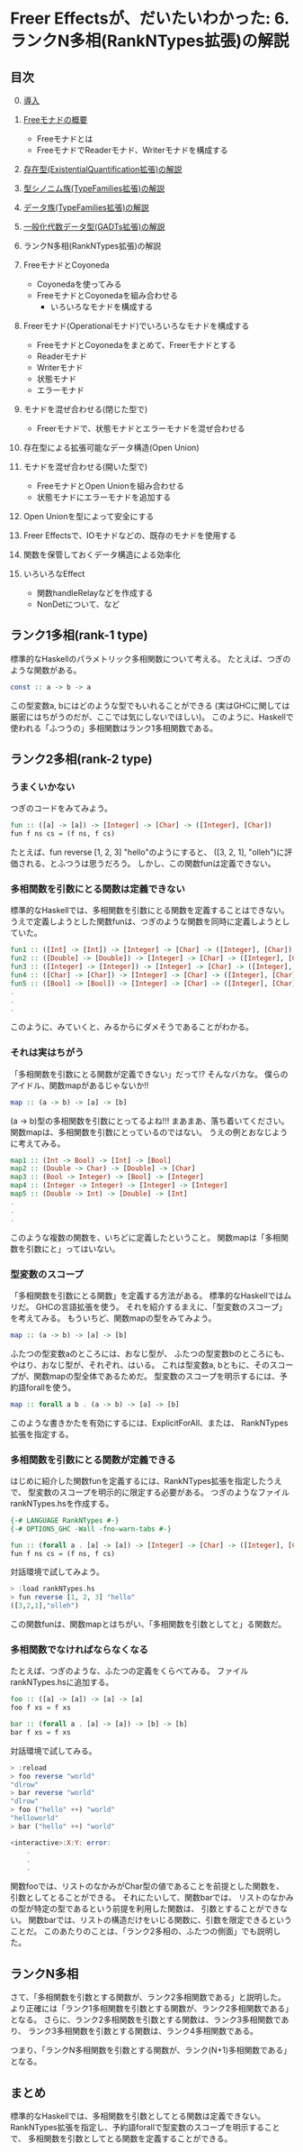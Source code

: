 Freer Effectsが、だいたいわかった: 6. ランクN多相(RankNTypes拡張)の解説
======================================================================

目次
----

0. [導入](../prelude.md)

1. [Freeモナドの概要](../free-monad/free-monad.md)
	* Freeモナドとは
	* FreeモナドでReaderモナド、Writerモナドを構成する
2. [存在型(ExistentialQuantification拡張)の解説](
	../existential-quantification/existentials.md )
3. [型シノニム族(TypeFamilies拡張)の解説](./type-synonym-family.md)
4. [データ族(TypeFamilies拡張)の解説](../type-families/data-family.md)
5. [一般化代数データ型(GADTs拡張)の解説](../gadts/gadts.md)
6. ランクN多相(RankNTypes拡張)の解説
7. FreeモナドとCoyoneda
	* Coyonedaを使ってみる
	* FreeモナドとCoyonedaを組み合わせる
		+ いろいろなモナドを構成する
8. Freerモナド(Operationalモナド)でいろいろなモナドを構成する
	* FreeモナドとCoyonedaをまとめて、Freerモナドとする
	* Readerモナド
	* Writerモナド
	* 状態モナド
	* エラーモナド
9. モナドを混ぜ合わせる(閉じた型で)
	* Freerモナドで、状態モナドとエラーモナドを混ぜ合わせる
10. 存在型による拡張可能なデータ構造(Open Union)
11. モナドを混ぜ合わせる(開いた型で)
	* FreeモナドとOpen Unionを組み合わせる
	* 状態モナドにエラーモナドを追加する
12. Open Unionを型によって安全にする
13. Freer Effectsで、IOモナドなどの、既存のモナドを使用する
14. 関数を保管しておくデータ構造による効率化
15. いろいろなEffect
	* 関数handleRelayなどを作成する
	* NonDetについて、など

ランク1多相(rank-1 type)
------------------------

標準的なHaskellのパラメトリック多相関数について考える。
たとえば、つぎのような関数がある。

```hs
const :: a -> b -> a
```

この型変数a, bにはどのような型でもいれることができる
(実はGHCに関しては厳密にはちがうのだが、ここでは気にしないでほしい)。
このように、Haskellで使われる「ふつうの」多相関数はランク1多相関数である。

ランク2多相(rank-2 type)
------------------------

### うまくいかない

つぎのコードをみてみよう。

```hs:bad.hs
fun :: ([a] -> [a]) -> [Integer] -> [Char] -> ([Integer], [Char])
fun f ns cs = (f ns, f cs)
```

たとえば、fun reverse [1, 2, 3] "hello"のようにすると、
([3, 2, 1], "olleh")に評価される、とふつうは思うだろう。
しかし、この関数funは定義できない。

### 多相関数を引数にとる関数は定義できない

標準的なHaskellでは、多相関数を引数にとる関数を定義することはできない。
うえで定義しようとした関数funは、つぎのような関数を同時に定義しようとしていた。

```hs
fun1 :: ([Int] -> [Int]) -> [Integer] -> [Char] -> ([Integer], [Char])
fun2 :: ([Double] -> [Double]) -> [Integer] -> [Char] -> ([Integer], [Char])
fun3 :: ([Integer] -> [Integer]) -> [Integer] -> [Char] -> ([Integer], [Char])
fun4 :: ([Char] -> [Char]) -> [Integer] -> [Char] -> ([Integer], [Char])
fun5 :: ([Bool] -> [Bool]) -> [Integer] -> [Char] -> ([Integer], [Char])
.
.
.
```

このように、みていくと、みるからにダメそうであることがわかる。

### それは実はちがう

「多相関数を引数にとる関数が定義できない」だって!?
そんなバカな。
僕らのアイドル、関数mapがあるじゃないか!!

```hs
map :: (a -> b) -> [a] -> [b]
```

(a -> b)型の多相関数を引数にとってるよね!!!
まあまあ、落ち着いてください。
関数mapは、多相関数を引数にとっているのではない。
うえの例とおなじように考えてみる。

```hs
map1 :: (Int -> Bool) -> [Int] -> [Bool]
map2 :: (Double -> Char) -> [Double] -> [Char]
map3 :: (Bool -> Integer) -> [Bool] -> [Integer]
map4 :: (Integer -> Integer) -> [Integer] -> [Integer]
map5 :: (Double -> Int) -> [Double] -> [Int]
.
.
.
```

このような複数の関数を、いちどに定義したということ。
関数mapは「多相関数を引数にと」ってはいない。

### 型変数のスコープ

「多相関数を引数にとる関数」を定義する方法がある。
標準的なHaskellではムリだ。
GHCの言語拡張を使う。
それを紹介するまえに、「型変数のスコープ」を考えてみる。
もういちど、関数mapの型をみてみよう。

```hs
map :: (a -> b) -> [a] -> [b]
```

ふたつの型変数aのところには、おなじ型が、
ふたつの型変数bのところにも、やはり、おなじ型が、それぞれ、はいる。
これは型変数a, bともに、そのスコープが、関数mapの型全体であるためだ。
型変数のスコープを明示するには、予約語forallを使う。

```hs
map :: forall a b . (a -> b) -> [a] -> [b]
```

このような書きかたを有効にするには、ExplicitForAll、または、
RankNTypes拡張を指定する。

### 多相関数を引数にとる関数が定義できる

はじめに紹介した関数funを定義するには、RankNTypes拡張を指定したうえで、
型変数のスコープを明示的に限定する必要がある。
つぎのようなファイルrankNTypes.hsを作成する。

```hs:rankNTypes.hs
{-# LANGUAGE RankNTypes #-}
{-# OPTIONS_GHC -Wall -fno-warn-tabs #-}

fun :: (forall a . [a] -> [a]) -> [Integer] -> [Char] -> ([Integer], [Char])
fun f ns cs = (f ns, f cs)
```

対話環境で試してみよう。

```hs
> :load rankNTypes.hs
> fun reverse [1, 2, 3] "hello"
([3,2,1],"olleh")
```

この関数funは、関数mapとはちがい、「多相関数を引数としてと」る関数だ。

### 多相関数でなければならなくなる

たとえば、つぎのような、ふたつの定義をくらべてみる。
ファイルrankNTypes.hsに追加する。

```hs:rankNTypes.hs
foo :: ([a] -> [a]) -> [a] -> [a]
foo f xs = f xs

bar :: (forall a . [a] -> [a]) -> [b] -> [b]
bar f xs = f xs
```

対話環境で試してみる。

```hs
> :reload
> foo reverse "world"
"dlrow"
> bar reverse "world"
"dlrow"
> foo ("hello" ++) "world"
"helloworld"
> bar ("hello" ++) "world"

<interactive>:X:Y: error:
    .
    .
    .
```

関数fooでは、リストのなかみがChar型の値であることを前提とした関数を、
引数としてとることができる。
それにたいして、関数barでは、
リストのなかみの型が特定の型であるという前提を利用した関数は、
引数とすることができない。
関数barでは、リストの構造だけをいじる関数に、引数を限定できるということだ。
このあたりのことは、「ランク2多相の、ふたつの側面」でも説明した。

ランクN多相
-----------

さて、「多相関数を引数とする関数が、ランク2多相関数である」と説明した。
より正確には「ランク1多相関数を引数とする関数が、ランク2多相関数である」となる。
さらに、ランク2多相関数を引数とする関数は、ランク3多相関数であり、
ランク3多相関数を引数とする関数は、ランク4多相関数である。

つまり、「ランクN多相関数を引数とする関数が、ランク(N+1)多相関数である」となる。

まとめ
------

標準的なHaskellでは、多相関数を引数としてとる関数は定義できない。
RankNTypes拡張を指定し、予約語forallで型変数のスコープを明示することで、
多相関数を引数としてとる関数を定義することができる。
